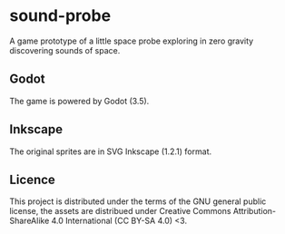 # sound-probe

A game prototype of a little space probe exploring in zero gravity discovering sounds of space.

## Godot

The game is powered by Godot (3.5).

## Inkscape

The original sprites are in SVG Inkscape (1.2.1) format.

## Licence

This project is distributed under the terms of the GNU general public license, the assets are distribued under Creative Commons Attribution-ShareAlike 4.0 International (CC BY-SA 4.0) <3.
